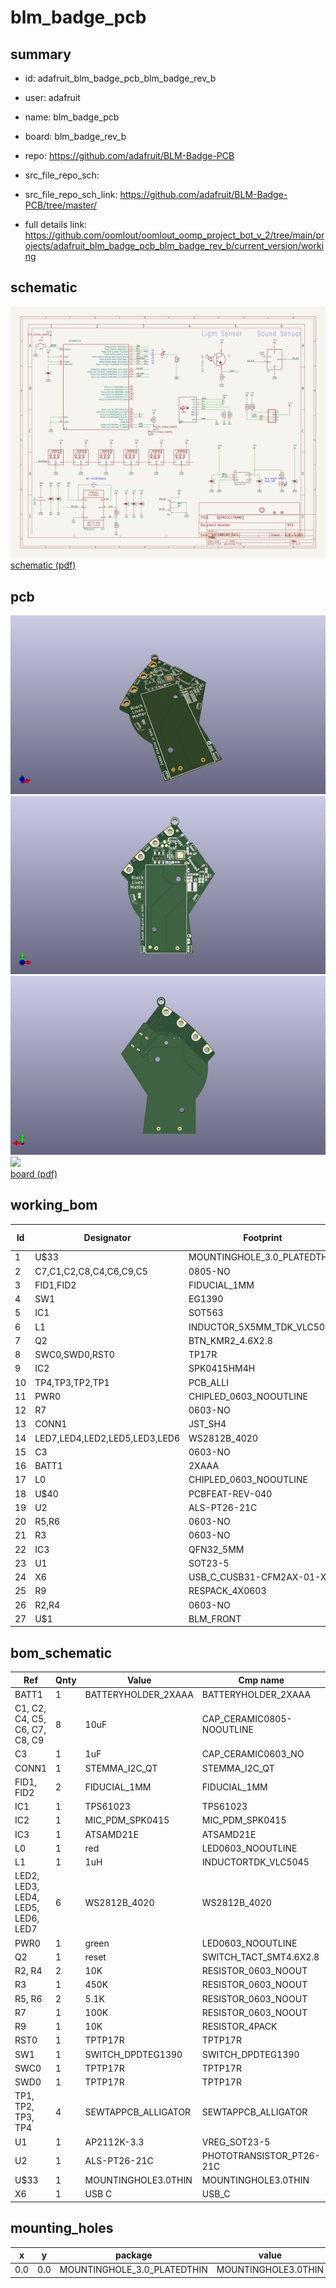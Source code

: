 # blm_badge_pcb
 
## summary 
* id: adafruit_blm_badge_pcb_blm_badge_rev_b
* user: adafruit
* name: blm_badge_pcb
* board: blm_badge_rev_b
* repo: https://github.com/adafruit/BLM-Badge-PCB



* src_file_repo_sch: 
* src_file_repo_sch_link: https://github.com/adafruit/BLM-Badge-PCB/tree/master/
* full details link: https://github.com/oomlout/oomlout_oomp_project_bot_v_2/tree/main/projects/adafruit_blm_badge_pcb_blm_badge_rev_b/current_version/working  

## schematic  
![](working_schematic_600.png)  
[schematic (pdf)](working_schematic.pdf) 






















## pcb  
![](working_3d_600.png) 
![](working_3d_front_600.png)  
![](working_3d_back_600.png)  
![](working_600.png)  
[board (pdf)](working.pdf)  

## working_bom
| Id | Designator | Footprint | Quantity | Designation | Supplier and ref |  | None | 
| --- | --- | --- | --- | --- | --- | --- | --- | 
| 1 | U$33 | MOUNTINGHOLE_3.0_PLATEDTHIN | 1 | MOUNTINGHOLE3.0THIN |  |  | [''] | 
| 2 | C7,C1,C2,C8,C4,C6,C9,C5 | 0805-NO | 8 | 10uF |  |  | [''] | 
| 3 | FID1,FID2 | FIDUCIAL_1MM | 2 | FIDUCIAL_1MM |  |  | [''] | 
| 4 | SW1 | EG1390 | 1 |  |  |  | [''] | 
| 5 | IC1 | SOT563 | 1 | TPS61023 |  |  | [''] | 
| 6 | L1 | INDUCTOR_5X5MM_TDK_VLC5045 | 1 | 1uH |  |  | [''] | 
| 7 | Q2 | BTN_KMR2_4.6X2.8 | 1 | reset |  |  | [''] | 
| 8 | SWC0,SWD0,RST0 | TP17R | 3 | TPTP17R |  |  | [''] | 
| 9 | IC2 | SPK0415HM4H | 1 | MIC_PDM |  |  | [''] | 
| 10 | TP4,TP3,TP2,TP1 | PCB_ALLI | 4 | SEWTAPPCB_ALLIGATOR |  |  | [''] | 
| 11 | PWR0 | CHIPLED_0603_NOOUTLINE | 1 | green |  |  | [''] | 
| 12 | R7 | 0603-NO | 1 | 100K |  |  | [''] | 
| 13 | CONN1 | JST_SH4 | 1 | STEMMA_I2C_QT |  |  | [''] | 
| 14 | LED7,LED4,LED2,LED5,LED3,LED6 | WS2812B_4020 | 6 | WS2812B_4020 |  |  | [''] | 
| 15 | C3 | 0603-NO | 1 | 1uF |  |  | [''] | 
| 16 | BATT1 | 2XAAA | 1 | BATTERYHOLDER_2XAAA |  |  | [''] | 
| 17 | L0 | CHIPLED_0603_NOOUTLINE | 1 | red |  |  | [''] | 
| 18 | U$40 | PCBFEAT-REV-040 | 1 |  |  |  | [''] | 
| 19 | U2 | ALS-PT26-21C | 1 | ALS-PT26-21C |  |  | [''] | 
| 20 | R5,R6 | 0603-NO | 2 | 5.1K |  |  | [''] | 
| 21 | R3 | 0603-NO | 1 | 450K |  |  | [''] | 
| 22 | IC3 | QFN32_5MM | 1 | ATSAMD21E |  |  | [''] | 
| 23 | U1 | SOT23-5 | 1 | AP2112K-3.3 |  |  | [''] | 
| 24 | X6 | USB_C_CUSB31-CFM2AX-01-X | 1 | USB C |  |  | [''] | 
| 25 | R9 | RESPACK_4X0603 | 1 | 10K |  |  | [''] | 
| 26 | R2,R4 | 0603-NO | 2 | 10K |  |  | [''] | 
| 27 | U$1 | BLM_FRONT | 1 |  |  |  | [''] | 


## bom_schematic
| Ref | Qnty | Value | Cmp name | Footprint | Description | Vendor | DNP | 
| --- | --- | --- | --- | --- | --- | --- | --- | 
| BATT1 | 1 | BATTERYHOLDER_2XAAA | BATTERYHOLDER_2XAAA | working:2XAAA |  |  |  | 
| C1, C2, C4, C5, C6, C7, C8, C9 | 8 | 10uF | CAP_CERAMIC0805-NOOUTLINE | working:0805-NO |  |  |  | 
| C3 | 1 | 1uF | CAP_CERAMIC0603_NO | working:0603-NO |  |  |  | 
| CONN1 | 1 | STEMMA_I2C_QT | STEMMA_I2C_QT | working:JST_SH4 |  |  |  | 
| FID1, FID2 | 2 | FIDUCIAL_1MM | FIDUCIAL_1MM | working:FIDUCIAL_1MM |  |  |  | 
| IC1 | 1 | TPS61023 | TPS61023 | working:SOT563 |  |  |  | 
| IC2 | 1 | MIC_PDM_SPK0415 | MIC_PDM_SPK0415 | working:SPK0415HM4H |  |  |  | 
| IC3 | 1 | ATSAMD21E | ATSAMD21E | working:QFN32_5MM |  |  |  | 
| L0 | 1 | red | LED0603_NOOUTLINE | working:CHIPLED_0603_NOOUTLINE |  |  |  | 
| L1 | 1 | 1uH | INDUCTORTDK_VLC5045 | working:INDUCTOR_5X5MM_TDK_VLC5045 |  |  |  | 
| LED2, LED3, LED4, LED5, LED6, LED7 | 6 | WS2812B_4020 | WS2812B_4020 | working:WS2812B_4020 |  |  |  | 
| PWR0 | 1 | green | LED0603_NOOUTLINE | working:CHIPLED_0603_NOOUTLINE |  |  |  | 
| Q2 | 1 | reset | SWITCH_TACT_SMT4.6X2.8 | working:BTN_KMR2_4.6X2.8 |  |  |  | 
| R2, R4 | 2 | 10K | RESISTOR_0603_NOOUT | working:0603-NO |  |  |  | 
| R3 | 1 | 450K | RESISTOR_0603_NOOUT | working:0603-NO |  |  |  | 
| R5, R6 | 2 | 5.1K | RESISTOR_0603_NOOUT | working:0603-NO |  |  |  | 
| R7 | 1 | 100K | RESISTOR_0603_NOOUT | working:0603-NO |  |  |  | 
| R9 | 1 | 10K | RESISTOR_4PACK | working:RESPACK_4X0603 |  |  |  | 
| RST0 | 1 | TPTP17R | TPTP17R | working:TP17R |  |  |  | 
| SW1 | 1 | SWITCH_DPDTEG1390 | SWITCH_DPDTEG1390 | working:EG1390 |  |  |  | 
| SWC0 | 1 | TPTP17R | TPTP17R | working:TP17R |  |  |  | 
| SWD0 | 1 | TPTP17R | TPTP17R | working:TP17R |  |  |  | 
| TP1, TP2, TP3, TP4 | 4 | SEWTAPPCB_ALLIGATOR | SEWTAPPCB_ALLIGATOR | working:PCB_ALLI |  |  |  | 
| U1 | 1 | AP2112K-3.3 | VREG_SOT23-5 | working:SOT23-5 |  |  |  | 
| U2 | 1 | ALS-PT26-21C | PHOTOTRANSISTOR_PT26-21C | working:ALS-PT26-21C |  |  |  | 
| U$33 | 1 | MOUNTINGHOLE3.0THIN | MOUNTINGHOLE3.0THIN | working:MOUNTINGHOLE_3.0_PLATEDTHIN |  |  |  | 
| X6 | 1 | USB C | USB_C | working:USB_C_CUSB31-CFM2AX-01-X |  |  |  | 


## mounting_holes
| x | y | package | value | ref | size | 
| --- | --- | --- | --- | --- | --- | 
| 0.0 | 0.0 | MOUNTINGHOLE_3.0_PLATEDTHIN | MOUNTINGHOLE3.0THIN | U$33 | m3 | 


